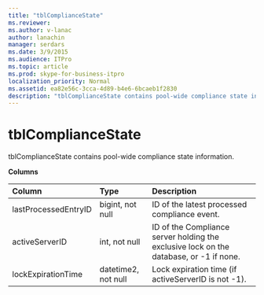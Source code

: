 ```yaml
---
title: "tblComplianceState"
ms.reviewer: 
ms.author: v-lanac
author: lanachin
manager: serdars
ms.date: 3/9/2015
ms.audience: ITPro
ms.topic: article
ms.prod: skype-for-business-itpro
localization_priority: Normal
ms.assetid: ea82e56c-3cca-4d89-b4e6-6bcaeb1f2830
description: "tblComplianceState contains pool-wide compliance state information."
---
```


# tblComplianceState
 
tblComplianceState contains pool-wide compliance state information.
  
**Columns**

|**Column**|**Type**|**Description**|
|:-----|:-----|:-----|
|lastProcessedEntryID  <br/> |bigint, not null  <br/> |ID of the latest processed compliance event.  <br/> |
|activeServerID  <br/> |int, not null  <br/> |ID of the Compliance server holding the exclusive lock on the database, or -1 if none.  <br/> |
|lockExpirationTime  <br/> |datetime2, not null  <br/> |Lock expiration time (if activeServerID is not -1).  <br/> |
   

